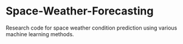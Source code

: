 Space-Weather-Forecasting
=========================

Research code for space weather condition prediction using various machine learning methods.
